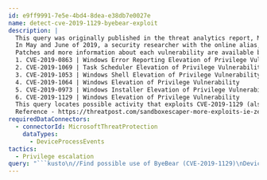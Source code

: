 ```yaml
---
id: e9ff9991-7e5e-4bd4-8dea-e38db7e0027e
name: detect-cve-2019-1129-byebear-exploit
description: |
  This query was originally published in the threat analytics report, May 2019 0-day disclosures.
  In May and June of 2019, a security researcher with the online alias, SandboxEscaper, discovered and published several elevation-of-privilege vulnerabilities on Github. The researcher included proofs-of-concept demonstrating how to exploit these vulnerabilities.
  Patches and more information about each vulnerability are available below:
  1. CVE-2019-0863 | Windows Error Reporting Elevation of Privilege Vulnerability
  2. CVE-2019-1069 | Task Scheduler Elevation of Privilege Vulnerability
  3. CVE-2019-1053 | Windows Shell Elevation of Privilege Vulnerability
  4. CVE-2019-1064 | Windows Elevation of Privilege Vulnerability
  5. CVE-2019-0973 | Windows Installer Elevation of Privilege Vulnerability
  6. CVE-2019-1129 | Windows Elevation of Privilege Vulnerability
  This query locates possible activity that exploits CVE-2019-1129 (also known as ByeBear or CVE-2019-0841-Bypass 2), the sixth vulnerability listed above.
  Reference - https://threatpost.com/sandboxescaper-more-exploits-ie-zero-day/145010/
requiredDataConnectors:
  - connectorId: MicrosoftThreatProtection
    dataTypes:
      - DeviceProcessEvents
tactics:
  - Privilege escalation
query: "```kusto\n//Find possible use of ByeBear (CVE-2019-1129)\nDeviceProcessEvents \n| where ProcessCommandLine contains\n@\"packages\\Microsoft.MicrosoftEdge_8wekyb3d8bbwe\"\nand ProcessCommandLine contains\"/S /Q\"\nand (ProcessCommandLine contains \"rmdir\" or ProcessCommandLine contains \"del\")\n```"
---
```


